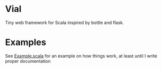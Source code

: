 # Vial
Tiny web framework for Scala inspired by bottle and flask.

# Examples
See [Example.scala](example/src/main/scala/Example.scala) for an example on how things work, at least until I write proper documentation
